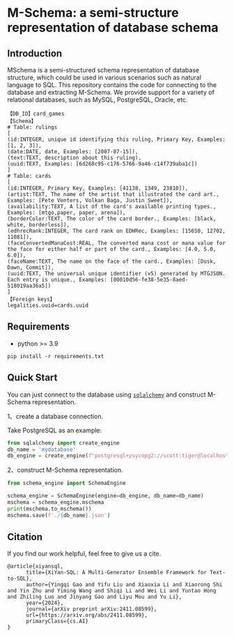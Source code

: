 # M-Schema: a semi-structure representation of database schema
## Introduction
MSchema is a semi-structured schema representation of database structure, which could be used in various scenarios such as natural language to SQL.
This repository contains the code for connecting to the database and extracting M-Schema.
We provide support for a variety of relational databases, such as MySQL, PostgreSQL, Oracle, etc.

```text
【DB_ID】card_games
【Schema】
# Table: rulings
[
(id:INTEGER, unique id identifying this ruling, Primary Key, Examples: [1, 2, 3]),
(date:DATE, date, Examples: [2007-07-15]),
(text:TEXT, description about this ruling),
(uuid:TEXT, Examples: [6d268c95-c176-5766-9a46-c14f739aba1c])
]
# Table: cards
[
(id:INTEGER, Primary Key, Examples: [41138, 1349, 23810]),
(artist:TEXT, The name of the artist that illustrated the card art., Examples: [Pete Venters, Volkan Baǵa, Justin Sweet]),
(availability:TEXT, A list of the card's available printing types., Examples: [mtgo,paper, paper, arena]),
(borderColor:TEXT, The color of the card border., Examples: [black, white, borderless]),
(edhrecRank:INTEGER, The card rank on EDHRec, Examples: [15650, 12702, 11081]),
(faceConvertedManaCost:REAL, The converted mana cost or mana value for the face for either half or part of the card., Examples: [4.0, 5.0, 6.0]),
(faceName:TEXT, The name on the face of the card., Examples: [Dusk, Dawn, Commit]),
(uuid:TEXT, The universal unique identifier (v5) generated by MTGJSON. Each entry is unique., Examples: [00010d56-fe38-5e35-8aed-518019aa36a5])
]
【Foreign keys】
legalities.uuid=cards.uuid
```

## Requirements
+ python >= 3.9
```shell
pip install -r requirements.txt
```
## Quick Start
You can just connect to the database using [```sqlalchemy```](https://www.sqlalchemy.org/) and construct M-Schema representation.

1、create a database connection.

Take PostgreSQL as an example:
```python
from sqlalchemy import create_engine
db_name = 'mydatabase'
db_engine = create_engine(f"postgresql+psycopg2://scott:tiger@localhost:5432/{db_name}")
```

2、construct M-Schema representation.
```python
from schema_engine import SchemaEngine

schema_engine = SchemaEngine(engine=db_engine, db_name=db_name)
mschema = schema_engine.mschema
print(mschema.to_mschema())
mschema.save(f'./{db_name}.json')
```


## Citation
If you find our work helpful, feel free to give us a cite.

```bibtext
@article{xiyansql,
      title={XiYan-SQL: A Multi-Generator Ensemble Framework for Text-to-SQL}, 
      author={Yingqi Gao and Yifu Liu and Xiaoxia Li and Xiaorong Shi and Yin Zhu and Yiming Wang and Shiqi Li and Wei Li and Yuntao Hong and Zhiling Luo and Jinyang Gao and Liyu Mou and Yu Li},
      year={2024},
      journal={arXiv preprint arXiv:2411.08599},
      url={https://arxiv.org/abs/2411.08599},
      primaryClass={cs.AI}
}
```